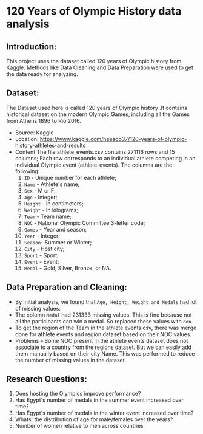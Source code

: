

# 120 Years of Olympic History data analysis

## Introduction:
This project uses the dataset called 120 years of Olympic history from
Kaggle. Methods like Data Cleaning and Data Preparation were used to get the
data ready for analyzing.

## Dataset:
The Dataset used here is called 120 years of Olympic history .It contains historical dataset on the modern Olympic Games, including all the Games from Athens 1896 to Rio 2016.
- Source: Kaggle
- Location: https://www.kaggle.com/heesoo37/120-years-of-olympic-history-athletes-and-results
- Content
The file athlete_events.csv contains 271116 rows and 15 columns; Each row corresponds to an individual athlete competing in an individual Olympic event (athlete-events). 
The columns are the following:<br>
	1. `ID` - Unique number for each athlete;
	2. `Name` - Athlete's name;
	3. `Sex` - M or F;
	4. `Age` - Integer;
	5. `Height` - In centimeters;
	6. `Weight` - In kilograms;
	7. `Team` - Team name;
	8. `NOC` - National Olympic Committee 3-letter code;
	9. `Games` - Year and season;
	10. `Year` - Integer;
	11. `Season`- Summer or Winter;
	12. `City` - Host city;
	13. `Sport` - Sport;
	14. `Event` - Event;
	15. `Medal` - Gold, Silver, Bronze, or NA.



## Data Preparation and Cleaning:

- By initial analysis, we found that `Age, Height, Weight and Medals` had lot of missing values. 
- The column `Medal` had 231333 missing values. This is fine because not all the participants can win a medal. So replaced these values with `non`.
- To get the region of the Team in the athlete events.csv, there was merge done for athlete events and region dataset based on their NOC values.
- Problems – Some NOC present in the athlete events dataset does not associate to a country from the regions dataset. But we can easily add them manually based on their city Name. This was performed to reduce the number of missing values in the dataset.

## Research Questions:

  

1. Does hosting the Olympics improve performance?
2. Has Egypt's number of medals in the summer event increased over time?
3. Has Egypt's number of medals in the winter event increased over time?
4. Whats' the distribution of age for male/females over the years?
5. Number of women relative to men across countries
